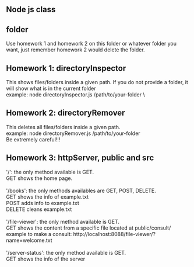 ## Node js class

## folder
Use homework 1 and homework 2 on this folder or whatever folder you want, just remember homework 2 would delete the folder.
## Homework 1: directoryInspector
This shows files/folders inside a given path. If you do not provide a folder, it will show what is in the current folder
\
example: node directoryInspector.js /path/to/your-folder
\
## Homework 2: directoryRemover
This deletes all files/folders inside a given path.
\
example: node directoryRemover.js /path/to/your-folder
\
Be extremely careful!!!
## Homework 3: httpServer, public and src

'/': the only method available is GET.
\
GET shows the home page. 
\
\
'/books': the only methods availables are GET, POST, DELETE.
\
GET shows the info of example.txt
\
POST adds info to example.txt
\
DELETE cleans example.txt
\
\
'/file-viewer': the only method available is GET.
\
GET shows the content from a specific file located at public/consult/
\
example to make a consult: http://localhost:8088/file-viewer/?name=welcome.txt
\
\
'/server-status': the only method available is GET.
\
GET shows the info of the server

